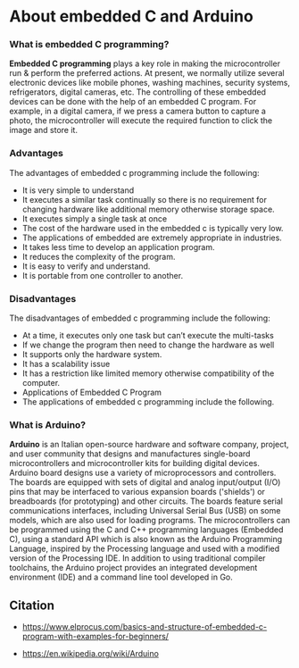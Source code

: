 # About embedded C and Arduino
<h3>What is embedded C programming?</h3>
<p><b>Embedded C programming</b> plays a key role in making the microcontroller run & perform the preferred actions. At present, we normally utilize several electronic devices like mobile phones, washing machines, security systems, refrigerators, digital cameras, etc. The controlling of these embedded devices can be done with the help of an embedded C program. For example, in a digital camera, if we press a camera button to capture a photo, the microcontroller will execute the required function to click the image and store it.

  <h3>Advantages</h3>
The advantages of embedded c programming include the following:

* It is very simple to understand
* It executes a similar task continually so there is no requirement for changing hardware like additional memory otherwise storage space.
* It executes simply a single task at once
* The cost of the hardware used in the embedded c is typically very low.
* The applications of embedded are extremely appropriate in industries.
* It takes less time to develop an application program.
* It reduces the complexity of the program.
* It is easy to verify and understand.
* It is portable from one controller to another.

<h3>Disadvantages</h3>
The disadvantages of embedded c programming include the following:

* At a time, it executes only one task but can’t execute the multi-tasks
* If we change the program then need to change the hardware as well
* It supports only the hardware system.
* It has a scalability issue
* It has a restriction like limited memory otherwise compatibility of the computer.
* Applications of Embedded C Program
* The applications of embedded c programming include the following.

<h3>What is Arduino?</h3>
<b>Arduino</b> is an Italian open-source hardware and software company, project, and user community that designs and manufactures single-board microcontrollers and microcontroller kits for building digital devices.
Arduino board designs use a variety of microprocessors and controllers. The boards are equipped with sets of digital and analog input/output (I/O) pins that may be interfaced to various expansion boards ('shields') or breadboards (for prototyping) and other circuits. The boards feature serial communications interfaces, including Universal Serial Bus (USB) on some models, which are also used for loading programs. The microcontrollers can be programmed using the C and C++ programming languages (Embedded C), using a standard API which is also known as the Arduino Programming Language, inspired by the Processing language and used with a modified version of the Processing IDE. In addition to using traditional compiler toolchains, the Arduino project provides an integrated development environment (IDE) and a command line tool developed in Go.
<h2>Citation</h2>

- https://www.elprocus.com/basics-and-structure-of-embedded-c-program-with-examples-for-beginners/

- https://en.wikipedia.org/wiki/Arduino

